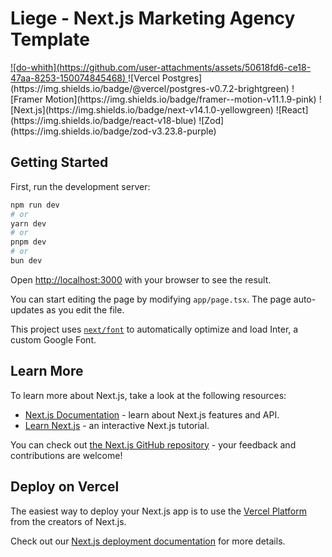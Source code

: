 <h1>Liege - Next.js Marketing Agency Template</h1>
<a href="https://marketing-agency-db.vercel.app/">
![do-whith](https://github.com/user-attachments/assets/50618fd6-ce18-47aa-8253-150074845468)
</a>
![Vercel Postgres](https://img.shields.io/badge/@vercel/postgres-v0.7.2-brightgreen) ![Framer Motion](https://img.shields.io/badge/framer--motion-v11.1.9-pink) ![Next.js](https://img.shields.io/badge/next-v14.1.0-yellowgreen) ![React](https://img.shields.io/badge/react-v18-blue) ![Zod](https://img.shields.io/badge/zod-v3.23.8-purple)  


## Getting Started

First, run the development server:

```bash
npm run dev
# or
yarn dev
# or
pnpm dev
# or
bun dev
```

Open [http://localhost:3000](http://localhost:3000) with your browser to see the result.

You can start editing the page by modifying `app/page.tsx`. The page auto-updates as you edit the file.

This project uses [`next/font`](https://nextjs.org/docs/basic-features/font-optimization) to automatically optimize and load Inter, a custom Google Font.

## Learn More

To learn more about Next.js, take a look at the following resources:

- [Next.js Documentation](https://nextjs.org/docs) - learn about Next.js features and API.
- [Learn Next.js](https://nextjs.org/learn) - an interactive Next.js tutorial.

You can check out [the Next.js GitHub repository](https://github.com/vercel/next.js/) - your feedback and contributions are welcome!

## Deploy on Vercel

The easiest way to deploy your Next.js app is to use the [Vercel Platform](https://vercel.com/new?utm_medium=default-template&filter=next.js&utm_source=create-next-app&utm_campaign=create-next-app-readme) from the creators of Next.js.

Check out our [Next.js deployment documentation](https://nextjs.org/docs/deployment) for more details.
